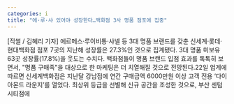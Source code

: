 ```yaml
---
categories: i
title: "에·루·샤 있어야 성장한다…백화점 3사 명품 점포에 집중"
---
```

[직썰 / 김혜리 기자] 에르메스·루이비통·샤넬 등 3대 명품 브랜드를 갖춘 신세계·롯데·현대백화점 점포 7곳의 지난해 성장률은 27.3%인 것으로 집계됐다. 3대 명품 미보유 63곳 성장률(17.8%)을 웃도는 수치다. 백화점들이 명품 브랜드 입점 효과를 톡톡히 보면서, "명품 구매족"을 대상으로 한 마케팅은 더 치열해질 것으로 전망된다.22일 업계에 따르면 신세계백화점은 지난달 강남점에 연간 구매금액 6000만원 이상 고객 전용 ‘다이아몬드 라운지’를 열었다. 최상위 등급을 선별해 신규 공간을 조성한 것으로, 부산 센텀시티점에